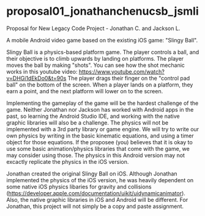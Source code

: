 # proposal01_jonathanchenucsb_jsmli
Proposal for New Legacy Code Project - Jonathan C. and Jackson L.

A mobile Android video game based on the existing iOS game: "Slingy Ball". 

Slingy Ball is a physics-based platform game. The player controls a ball, and their objective is to climb upwards by landing on platforms. The player moves the ball by making "shots". You can see how the shot mechanic works in this youtube video: https://www.youtube.com/watch?v=DHGi1dEkDo0&t=90s 
The player drags their finger on the "control pad ball" on the bottom of the screen.
When a player lands on a platform, they earn a point, and the next platform will lower on to the screen. 

Implementing the gameplay of the game will be the hardest challenge of the game. Neither Jonathan nor Jackson has worked with Android apps in the past, so learning the Android Studio IDE, and working with the native graphic libraries will also be a challenge. The physics will not be implemented with a 3rd party library or game engine. We will try to write our own physics by writing in the basic kinematic equations, and using a timer object for those equations. If the proposee (you) believes that it is okay to use some basic animation/physics libraries that come with the game, we may consider using those. The physics in this Android version may not excactly replicate the physics in the iOS version.

Jonathan created the original Slingy Ball on iOS. Although Jonathan implemented the physics of the iOS version, he was heavily dependent on some native iOS physics libaries for gravity and collisions (https://developer.apple.com/documentation/uikit/uidynamicanimator). Also, the native graphic libraries in iOS and Android will be different.
For Jonathan, this project will not simply be a copy and paste assignment.   
